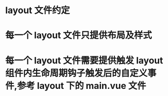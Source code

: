 # layout 文件约定

# 每一个 layout 文件只提供布局及样式

# 每一个 layout 文件需要提供触发 layout 组件内生命周期钩子触发后的自定义事件,参考 layout 下的 main.vue 文件
